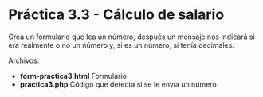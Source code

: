 # Práctica 3.3 - Cálculo de salario
Crea un formulario que lea un número, después un mensaje nos indicará si era realmente o
no un número y, si es un número, si tenía decimales.
    
Archivos:
* **form-practica3.html** Formulario
* **practica3.php** Código que detecta si se le envía un número